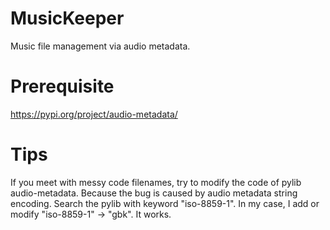 # MusicKeeper
Music file management via audio metadata.

# Prerequisite
https://pypi.org/project/audio-metadata/

# Tips
If you meet with messy code filenames, try to modify the code of pylib audio-metadata.
Because the bug is caused by audio metadata string encoding.
Search the pylib with keyword "iso-8859-1".
In my case, I add or modify "iso-8859-1" -> "gbk".
It works.
